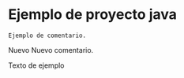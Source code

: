 # Ejemplo de proyecto java

```
Ejemplo de comentario.
```
Nuevo Nuevo comentario.

Texto de ejemplo
